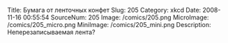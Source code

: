 Title: Бумага от ленточных конфет 
Slug: 205 
Category: xkcd 
Date: 2008-11-16 00:55:54 
SourceNum: 205 
Image: /comics/205.png 
MicroImage: /comics/205_micro.png 
MiniImage: /comics/205_mini.png 
Description: Неперезаписываемая лента? 

